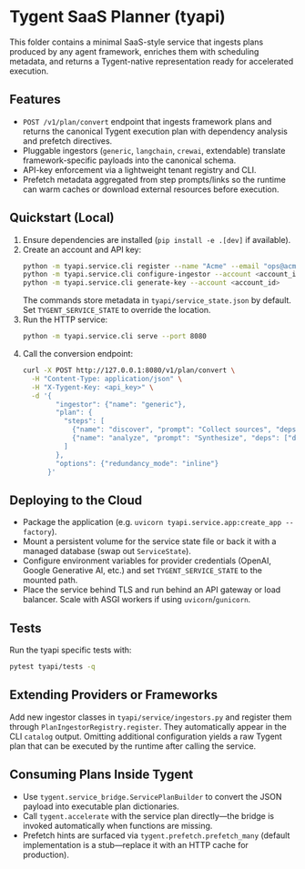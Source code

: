 # Tygent SaaS Planner (tyapi)

This folder contains a minimal SaaS-style service that ingests plans produced by any agent framework, enriches them with scheduling metadata, and returns a Tygent-native representation ready for accelerated execution.

## Features
- `POST /v1/plan/convert` endpoint that ingests framework plans and returns the canonical Tygent execution plan with dependency analysis and prefetch directives.
- Pluggable ingestors (`generic`, `langchain`, `crewai`, extendable) translate framework-specific payloads into the canonical schema.
- API-key enforcement via a lightweight tenant registry and CLI.
- Prefetch metadata aggregated from step prompts/links so the runtime can warm caches or download external resources before execution.

## Quickstart (Local)
1. Ensure dependencies are installed (`pip install -e .[dev]` if available).
2. Create an account and API key:
   ```bash
   python -m tyapi.service.cli register --name "Acme" --email "ops@acme.test"
   python -m tyapi.service.cli configure-ingestor --account <account_id> --name generic
   python -m tyapi.service.cli generate-key --account <account_id>
   ```
   The commands store metadata in `tyapi/service_state.json` by default. Set `TYGENT_SERVICE_STATE` to override the location.
3. Run the HTTP service:
   ```bash
   python -m tyapi.service.cli serve --port 8080
   ```
4. Call the conversion endpoint:
   ```bash
   curl -X POST http://127.0.0.1:8080/v1/plan/convert \
     -H "Content-Type: application/json" \
     -H "X-Tygent-Key: <api_key>" \
     -d '{
           "ingestor": {"name": "generic"},
           "plan": {
             "steps": [
               {"name": "discover", "prompt": "Collect sources", "deps": []},
               {"name": "analyze", "prompt": "Synthesize", "deps": ["discover"], "links": ["https://docs"]}
             ]
           },
           "options": {"redundancy_mode": "inline"}
         }'
   ```

## Deploying to the Cloud
- Package the application (e.g. `uvicorn tyapi.service.app:create_app --factory`).
- Mount a persistent volume for the service state file or back it with a managed database (swap out `ServiceState`).
- Configure environment variables for provider credentials (OpenAI, Google Generative AI, etc.) and set `TYGENT_SERVICE_STATE` to the mounted path.
- Place the service behind TLS and run behind an API gateway or load balancer. Scale with ASGI workers if using `uvicorn`/`gunicorn`.

## Tests
Run the tyapi specific tests with:
```bash
pytest tyapi/tests -q
```

## Extending Providers or Frameworks
Add new ingestor classes in `tyapi/service/ingestors.py` and register them through `PlanIngestorRegistry.register`. They automatically appear in the CLI `catalog` output. Omitting additional configuration yields a raw Tygent plan that can be executed by the runtime after calling the service.

## Consuming Plans Inside Tygent
- Use `tygent.service_bridge.ServicePlanBuilder` to convert the JSON payload into executable plan dictionaries.
- Call `tygent.accelerate` with the service plan directly—the bridge is invoked automatically when functions are missing.
- Prefetch hints are surfaced via `tygent.prefetch.prefetch_many` (default implementation is a stub—replace it with an HTTP cache for production).
